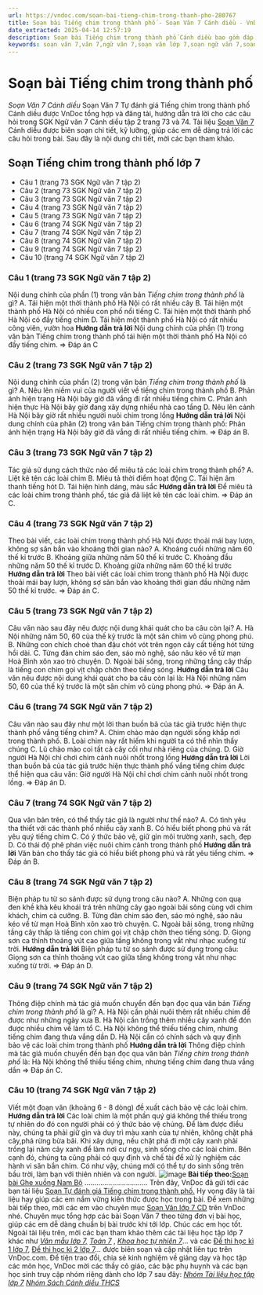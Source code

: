 ```yaml
---
url: https://vndoc.com/soan-bai-tieng-chim-trong-thanh-pho-280767
title: Soạn bài Tiếng chim trong thành phố - Soạn Văn 7 Cánh diều - VnDoc.com
date_extracted: 2025-04-14 12:57:19
description: Soạn bài Tiếng chim trong thành phố Cánh diều bao gồm đáp án chi tiết cho các câu hỏi trong SGK Ngữ Văn 7 Cánh Diều tập 2, giúp các em dễ dàng chuẩn bị bài trước khi tới lớp.
keywords: soạn văn 7,văn 7,ngữ văn 7,soạn văn lớp 7,soạn ngữ văn 7,soan van 7,văn lớp 7,ngữ văn lớp 7,giải văn 7,soạn văn 7 tập 2,soạn văn lớp 7 tập 2,ngu van 7,Soạn bài Tiếng chim trong thành phố,ngữ văn lớp 7 cánh diều,soạn văn 7 cánh diều,Tự đánh giá Tiếng chim trong thành phố,ngữ văn 7 cánh diều,soạn văn 7 Tiếng chim trong thành phố,văn 7 cánh diều,soan van 7 canh dieu,Tiếng chim trong thành phố
---
```


# Soạn bài Tiếng chim trong thành phố
 _Soạn Văn 7 Cánh diều_
Soạn Văn 7 Tự đánh giá Tiếng chim trong thành phố Cánh diều được VnDoc tổng hợp và đăng tải, hướng dẫn trả lời cho các câu hỏi trong SGK Ngữ văn 7 Cánh diều tập 2 trang 73 và 74. Tài liệu [Soạn Văn 7](<https://vndoc.com/ngu-van-7-tap-2-cd>) Cánh diều được biên soạn chi tiết, kỹ lưỡng, giúp các em dễ dàng trả lời các câu hỏi trong bài. Sau đây là nội dung chi tiết, mời các bạn tham khảo.
## Soạn Tiếng chim trong thành phố lớp 7
  * Câu 1 \(trang 73 SGK Ngữ văn 7 tập 2\)
  * Câu 2 \(trang 73 SGK Ngữ văn 7 tập 2\)
  * Câu 3 \(trang 73 SGK Ngữ văn 7 tập 2\)
  * Câu 4 \(trang 73 SGK Ngữ văn 7 tập 2\)
  * Câu 5 \(trang 73 SGK Ngữ văn 7 tập 2\)
  * Câu 6 \(trang 74 SGK Ngữ văn 7 tập 2\)
  * Câu 7 \(trang 74 SGK Ngữ văn 7 tập 2\)
  * Câu 8 \(trang 74 SGK Ngữ văn 7 tập 2\)
  * Câu 9 \(trang 74 SGK Ngữ văn 7 tập 2\)
  * Câu 10 \(trang 74 SGK Ngữ văn 7 tập 2\)

### **Câu 1 \(trang 73 SGK Ngữ văn 7 tập 2\)**
Nội dung chính của phần \(1\) trong văn bản _Tiếng chim trong thành phố_ là gì?
A. Tái hiện một thời thành phố Hà Nội có rất nhiều cây
B. Tái hiện một thành phố Hà Nội có nhiều con phố nổi tiếng
C. Tái hiện một thời thành phố Hà Nội có đầy tiếng chim
D. Tái hiện một thành phố Hà Nội có rất nhiều công viên, vườn hoa
**Hướng dẫn trả lời**
Nội dung chính của phần \(1\) trong văn bản Tiếng chim trong thành phố tái hiện một thời thành phố Hà Nội có đầy tiếng chim.
=> Đáp án C
### **Câu 2 \(trang 73 SGK Ngữ văn 7 tập 2\)**
Nội dung chính của phần \(2\) trong văn bản _Tiếng chim trong thành phố_ là gì?
A. Nêu lên niềm vui của người viết về tiếng chim trong thành phố
B. Phản ánh hiện trạng Hà Nội bây giờ đã vắng đi rất nhiều tiếng chim
C. Phản ánh hiện thực Hà Nội bây giờ đang xây dựng nhiều nhà cao tầng
D. Nêu lên cảnh Hà Nội bây giờ rất nhiều người nuôi chim trong lồng
**Hướng dẫn trả lời**
Nội dung chính của phân \(2\) trong văn bản Tiếng chim trong thành phố: Phản ánh hiện trạng Hà Nội bây giờ đã vắng đi rất nhiều tiếng chim.
=> Đáp án B.
### **Câu 3 \(trang 73 SGK Ngữ văn 7 tập 2\)**
Tác giả sử dụng cách thức nào để miêu tả các loài chim trong thành phố?
A. Liệt kê tên các loài chim
B. Miêu tả thời điểm hoạt động
C. Tái hiện âm thanh tiếng hót
D. Tái hiện hình dáng, màu sắc
**Hướng dẫn trả lời**
Để miêu tả các loài chim trong thành phố, tác giả đã liệt kê tên các loài chim.
=> Đáp án C.
### **Câu 4 \(trang 73 SGK Ngữ văn 7 tập 2\)**
Theo bài viết, các loài chim trong thành phố Hà Nội được thoải mái bay lượn, không sợ săn bắn vào khoảng thời gian nào?
A. Khoảng cuối những năm 60 thế kỉ trước
B. Khoảng giữa những năm 50 thế kỉ trước
C. Khoảng đầu những năm 50 thế kỉ trước
D. Khoảng giữa những năm 60 thế kỉ trước
**Hướng dẫn trả lời**
Theo bài viết các loài chim trong thành phố Hà Nội được thoải mái bay lượn, không sợ săn bắn vào khoảng thời gian đầu những năm 50 thế kỉ trước.
=> Đáp án C.
### **Câu 5 \(trang 73 SGK Ngữ văn 7 tập 2\)**
Câu văn nào sau đây nêu được nội dung khái quát cho ba câu còn lại?
A. Hà Nội những năm 50, 60 của thế kỷ trước là một sân chim vô cùng phong phú.
B. Những con chích choè than đậu chót vót trên ngọn cây cất tiếng hót từng hồi dài.
C. Từng đàn chim sáo đen, sáo mỏ nghệ, sáo nâu kéo về từ mạn Hoà Bình xôn xao trò chuyện.
D. Ngoài bãi sông, trong những tầng cây thấp là tiếng con chim gọi vịt chập chờn theo tiếng sóng.
**Hướng dẫn trả lời**
Câu văn nêu được nội dung khái quát cho ba câu còn lại là: Hà Nội những năm 50, 60 của thế kỷ trước là một sân chim vô cùng phong phú.
=> Đáp án A.
### **Câu 6 \(trang 74 SGK Ngữ văn 7 tập 2\)**
Câu văn nào sau đây như một lời than buồn bã của tác giả trước hiện thực thành phố vắng tiếng chim?
A. Chim chào mào dạn người sống khắp nơi trong thành phố.
B. Loài chim này rất hiếm khi người ta có thể nhìn thấy chúng
C. Lũ chào mào coi tất cả cây cối như nhà riêng của chúng.
D. Giờ người Hà Nội chỉ chơi chim cảnh nuôi nhốt trong lồng
**Hướng dẫn trả lời**
Lời than buồn bã của tác giả trước hiện thực thành phố vắng tiếng chim được thể hiện qua câu văn: Giờ người Hà Nội chỉ chơi chim cảnh nuôi nhốt trong lồng.
=> Đáp án D.
### **Câu 7 \(trang 74 SGK Ngữ văn 7 tập 2\)**
Qua văn bản trên, có thể thấy tác giả là người như thế nào?
A. Có tình yêu tha thiết với các thành phố nhiều cây xanh
B. Có hiểu biết phong phú và rất yêu quý tiếng chim
C. Có ý thức bảo vệ, giữ gìn môi trường xanh, sạch, đẹp
D. Có thái độ phê phán việc nuôi chim cảnh trong thành phố
**Hướng dẫn trả lời**
Văn bản cho thấy tác giả có hiểu biết phong phú và rất yêu tiếng chim.
=> Đáp án B.
### **Câu 8 \(trang 74 SGK Ngữ văn 7 tập 2\)**
Biện pháp tu từ so sánh được sử dụng trong câu nào?
A. Những con quạ đen khề khà kêu khoái trá trên những cây gạo ngoài bãi sông cùng với chim khách, chim cà cưỡng.
B. Từng đàn chim sáo đen, sáo mỏ nghệ, sáo nâu kéo về từ mạn Hoà Bình xôn xao trò chuyện.
C. Ngoài bãi sông, trong những tầng cây thấp là tiếng con chim gọi vịt chập chờn theo tiếng sóng.
D. Giọng sơn ca thỉnh thoảng vút cao giữa tầng không trong vắt như nhạc xuống từ trời.
**Hướng dẫn trả lời**
Biện pháp tu từ so sánh được sử dụng trong câu: Giọng sơn ca thỉnh thoảng vút cao giữa tầng không trong vắt như nhạc xuống từ trời.
=> Đáp án D.
### **Câu 9 \(trang 74 SGK Ngữ văn 7 tập 2\)**
Thông điệp chính mà tác giả muốn chuyển đến bạn đọc qua văn bản _Tiếng chim trong thành phố_ là gì?
A. Hà Nội cần phải nuôi thêm rất nhiều chim để được như những ngày xưa
B. Hà Nội cần trồng thêm nhiều cây xanh để đón được nhiều chim về làm tổ
C. Hà Nội không thể thiếu tiếng chim, nhưng tiếng chim đang thưa vắng dần
D. Hà Nội cần có chính  sách và quy định bảo vệ các loài chim trong thành phố
**Hướng dẫn trả lời**
Thông điệp chính mà tác giả muốn chuyển đến bạn đọc qua văn bản _Tiếng chim trong thành phố_ là: Hà Nội không thể thiếu tiếng chim, nhưng tiếng chim đang thưa vắng dần
=> Đáp án C.
### **Câu 10 \(trang 74 SGK Ngữ văn 7 tập 2\)**
Viết một đoạn văn \(khoảng 6 - 8 dòng\) đề xuất cách bảo vệ các loài chim.
**Hướng dẫn trả lời**
Các loài chim là một phần quý giá không thể thiếu trong tự nhiên do đó con người phải có ý thức bảo vệ chúng. Để làm được điều này, chúng ta phải giữ gìn và duy trì màu xanh của tự nhiên, không chặt phá cây,phá rừng bừa bãi. Khi xây dựng, nếu chặt phá đi một cây xanh phải trồng lại năm cây xanh để làm nơi cư ngụ, sinh sống cho các loài chim. Bên cạnh đó, chúng ta cũng phải có quy định và chế tài để xử lý nghiêm các hành vi săn bắn chim. Có như vậy, chúng mới có thể tự do sinh sống trên bầu trời, làm bạn với thiên nhiên và con người.
![image](https://i.vdoc.vn/data/image/2022/08/26/ban-tay.svg) **Bài tiếp theo:**[Soạn bài Ghe xuồng Nam Bộ](<https://vndoc.com/soan-bai-ghe-xuong-nam-bo-280774>)
................................
Trên đây, VnDoc đã gửi tới các bạn tài liệu [Soạn Tự đánh giá Tiếng chim trong thành phố.](<https://vndoc.com/soan-bai-tieng-chim-trong-thanh-pho-280767>) Hy vọng đây là tài liệu hay giúp các em nắm vững kiến thức được học trong bài. Để xem những bài tiếp theo, mời các em vào chuyên mục [Soạn Văn lớp 7 CD](<https://vndoc.com/ngu-van-7-tap-1-cd>) trên VnDoc nhé. Chuyên mục tổng hợp các bài Soạn Văn 7 theo từng đơn vị bài học, giúp các em dễ dàng chuẩn bị bài trước khi tới lớp. Chúc các em học tốt.
Ngoài tài liệu trên, mời các bạn tham khảo thêm các tài liệu học tập lớp 7 khác như [_Văn mẫu lớp 7,_](<https://vndoc.com/van-mau-lop7>) [_Toán 7_](<https://vndoc.com/toan-7-tap-1-canh-dieu>) , [_Khoa học tự nhiên 7_](<https://vndoc.com/khoa-hoc-tu-nhien-7-cd>)... và các [Đề thi học kì 1 lớp 7,](<https://vndoc.com/de-thi-hoc-ki-1-lop7>) [Đề thi học kì 2 lớp 7](<https://vndoc.com/de-thi-hoc-ki-2-lop7>)... được biên soạn và cập nhật liên tục trên VnDoc.com.
Để tiện trao đổi, chia sẻ kinh nghiệm về giảng dạy và học tập các môn học, VnDoc mời các thầy cô giáo, các bậc phụ huynh và các bạn học sinh truy cập nhóm riêng dành cho lớp 7 sau đây:
[_Nhóm Tài liệu học tập lớp 7_](</goto?u=aHR0cHM6Ly93d3cuZmFjZWJvb2suY29tL2dyb3Vwcy9UYWkubGlldS5ob2MudGFwLmxvcC43LlZORE9D>)
[ _Nhóm Sách Cánh diều THCS_](</goto?u=aHR0cHM6Ly93d3cuZmFjZWJvb2suY29tL2dyb3Vwcy9zYWNoY2FuaGRpZXV0aGNz>)
